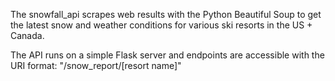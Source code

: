 The snowfall_api scrapes web results with the Python Beautiful Soup to get the latest snow and weather conditions for various ski resorts in the US + Canada.

The API runs on a simple Flask server and endpoints are accessible with the URI format: "/snow_report/[resort name]"
